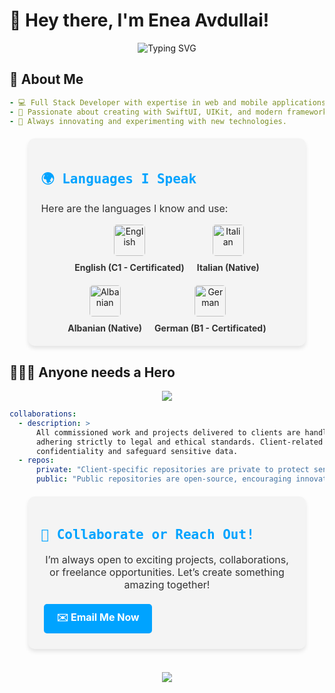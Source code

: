 # 👋 Hey there, I'm **Enea Avdullai**!


<div align="center">

  <img src="https://readme-typing-svg.demolab.com?font=Fira+Code&size=24&pause=1500&color=00A3FF&center=true&vCenter=true&width=600&lines=Full+Stack+Web+Developer;Swift+UX+Designer;Innovation+is+the+key;ENMI+IT+Agency+Founder" alt="Typing SVG" />

</div>


## 🚀 **About Me**

```yaml
- 💻 Full Stack Developer with expertise in web and mobile applications.
- 🍎 Passionate about creating with SwiftUI, UIKit, and modern frameworks.
- 🔬 Always innovating and experimenting with new technologies.
```

<div style="background-color: #f4f4f4; border-radius: 10px; padding: 20px; width: 80%; margin: 20px auto; box-shadow: 0 4px 6px rgba(0, 0, 0, 0.1);">
  <h2 style="color: #00A3FF; font-family: 'Fira Code', monospace;">🌍 Languages I Speak</h2>
  <p style="font-size: 16px; color: #333;">Here are the languages I know and use:</p>
  <div style="display: flex; justify-content: center; gap: 20px; flex-wrap: wrap; margin-top: 15px;" align="center">
    <div style="text-align: center;">
      <img src="https://flagcdn.com/w320/gb.png" alt="English" style="width: 50px; border-radius: 5px;"/>
      <p style="margin: 10px 0 0; font-size: 14px; font-weight: bold; color: #333;">English (C1 - Certificated) </p>
    </div>
    <div style="text-align: center;">
      <img src="https://flagcdn.com/w320/it.png" alt="Italian" style="width: 50px; border-radius: 5px;"/>
      <p style="margin: 10px 0 0; font-size: 14px; font-weight: bold; color: #333;">Italian (Native)</p>
    </div>
    <div style="text-align: center;">
      <img src="https://flagcdn.com/w320/al.png" alt="Albanian" style="width: 50px; border-radius: 5px;"/>
      <p style="margin: 10px 0 0; font-size: 14px; font-weight: bold; color: #333;">Albanian (Native)</p>
    </div>
    <div style="text-align: center;">
      <img src="https://flagcdn.com/w320/de.png" alt="German" style="width: 50px; border-radius: 5px;"/>
      <p style="margin: 10px 0 0; font-size: 14px; font-weight: bold; color: #333;">German (B1 - Certificated)</p>
    </div>
  </div>
</div>


## 🦸🏻‍♂️ **Anyone needs a Hero**

<div align="center"> <img src="https://skillicons.dev/icons?i=aws,azure,react,html,js,php,mysql,python,django,flutter,c,docker,kubernetes,figma,swift,postgre,mamp&perline=8" /> </div>

```yaml
collaborations:
  - description: >
      All commissioned work and projects delivered to clients are handled with the utmost professionalism,
      adhering strictly to legal and ethical standards. Client-related repositories remain private to ensure
      confidentiality and safeguard sensitive data.
  - repos:
      private: "Client-specific repositories are private to protect sensitive information."
      public: "Public repositories are open-source, encouraging innovation and collaboration within the community."
```

<div style="background-color: #f4f4f4; border-radius: 10px; padding: 20px; width: 80%; margin: 20px auto; box-shadow: 0 4px 6px rgba(0, 0, 0, 0.1);">
  <h2 style="color: #00A3FF; font-family: 'Fira Code', monospace;">🤝 Collaborate or Reach Out!</h2>
  <p style="font-size: 16px; color: #333;" align="center">I’m always open to exciting projects, collaborations, or freelance opportunities. Let’s create something amazing together!</p>
  
  <div style="margin-top: 15px;">
    <a href="mailto:enea.avdullai@icloud.com" style="text-decoration: none; color: #fff; background-color: #00A3FF; padding: 10px 20px; border-radius: 5px; font-size: 16px; font-weight: bold; display: inline-block; margin: 5px;"  align="center">
      ✉️ Email Me Now
    </a>
  </div>
</div>

  
<div align="center">
 <br>
 <a href="https://github.com/EneaAvdullai">
    <img src="https://komarev.com/ghpvc/?username=Skjolberg&style=for-the-badge">
  </a>
 <br>
</div>
